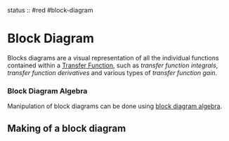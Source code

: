 status :: #red
\#block-diagram

# Block Diagram

Blocks diagrams are a visual representation of all the individual functions contained within a [Transfer Function](Transfer%20Function.md), such as *transfer function integrals*, *transfer function derivatives* and various types of *transfer function gain*.

### Block Diagram Algebra

Manipulation of block diagrams can be done using [block diagram algebra](block%20diagram%20algebra.md).

## Making of a block diagram
